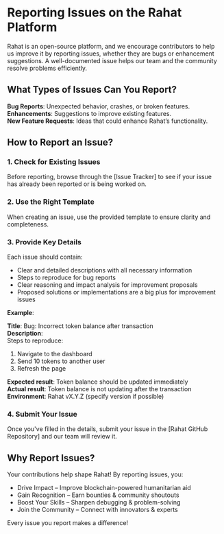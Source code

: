 # Reporting Issues on the Rahat Platform

Rahat is an open-source platform, and we encourage contributors to help us improve it by reporting issues, whether they are bugs or enhancement suggestions. A well-documented issue helps our team and the community resolve problems efficiently.

## What Types of Issues Can You Report?

**Bug Reports**: Unexpected behavior, crashes, or broken features.  
**Enhancements**: Suggestions to improve existing features.  
**New Feature Requests**: Ideas that could enhance Rahat’s functionality.

## How to Report an Issue?

### 1. Check for Existing Issues  
Before reporting, browse through the [Issue Tracker] to see if your issue has already been reported or is being worked on.

### 2. Use the Right Template  
When creating an issue, use the provided template to ensure clarity and completeness.

### 3. Provide Key Details  
Each issue should contain:

- Clear and detailed descriptions with all necessary information  
- Steps to reproduce for bug reports  
- Clear reasoning and impact analysis for improvement proposals  
- Proposed solutions or implementations are a big plus for improvement issues

**Example**:

**Title**: Bug: Incorrect token balance after transaction  
**Description**:  
Steps to reproduce:  
1. Navigate to the dashboard  
2. Send 10 tokens to another user  
3. Refresh the page  

**Expected result**: Token balance should be updated immediately  
**Actual result**: Token balance is not updating after the transaction  
**Environment**: Rahat vX.Y.Z (specify version if possible)

### 4. Submit Your Issue  
Once you've filled in the details, submit your issue in the [Rahat GitHub Repository] and our team will review it.

## Why Report Issues?

Your contributions help shape Rahat! By reporting issues, you:

- Drive Impact – Improve blockchain-powered humanitarian aid  
- Gain Recognition – Earn bounties & community shoutouts  
- Boost Your Skills – Sharpen debugging & problem-solving  
- Join the Community – Connect with innovators & experts  

Every issue you report makes a difference!
